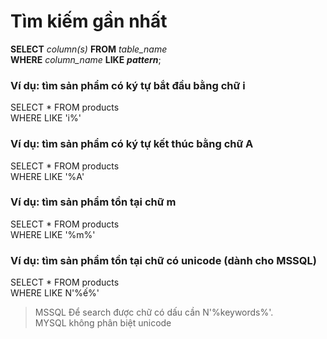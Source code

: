 # Tìm kiếm gần nhất

**SELECT** _column(s)_ **FROM** _table_name_ <br>
**WHERE** _column_name_ **LIKE** **_pattern_**;

### Ví dụ: tìm sản phẩm có ký tự bắt đầu bằng chữ i

SELECT \* FROM products<br>
WHERE LIKE 'i%'

### Ví dụ: tìm sản phẩm có ký tự kết thúc bằng chữ A

SELECT \* FROM products<br>
WHERE LIKE '%A'

### Ví dụ: tìm sản phẩm tồn tại chữ m

SELECT \* FROM products<br>
WHERE LIKE '%m%'

### Ví dụ: tìm sản phẩm tồn tại chữ có unicode (dành cho MSSQL)

SELECT \* FROM products<br>
WHERE LIKE N'%ế%'

> MSSQL Để search được chữ có dấu cần N'%keywords%'.<br>
> MYSQL không phân biệt unicode
